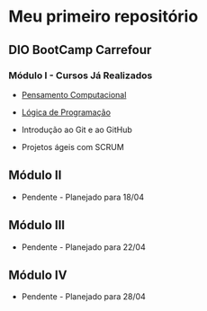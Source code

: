 # Meu primeiro repositório

## DIO BootCamp Carrefour

### Módulo I - Cursos Já Realizados

- [Pensamento Computacional](resumos/pensamentoComputacional.md)

- [Lógica de Programação](resumos/logicaProgramacao.md)

- Introdução ao Git e ao GitHub

- Projetos ágeis com SCRUM

## Módulo II

- Pendente - Planejado para 18/04

## Módulo III

- Pendente - Planejado para 22/04

## Módulo IV

- Pendente - Planejado para 28/04
